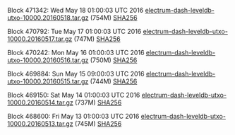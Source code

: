 Block 471342: Wed May 18 01:00:03 UTC 2016 [electrum-dash-leveldb-utxo-10000.20160518.tar.gz](https://transfer.sh/yYngt/electrum-dash-leveldb-utxo-10000.20160518.tar.gz) (754M) [SHA256](https://transfer.sh/vFaLQ/electrum-dash-leveldb-utxo-10000.20160518.tar.gz.sha256)

Block 470792: Tue May 17 01:00:03 UTC 2016 [electrum-dash-leveldb-utxo-10000.20160517.tar.gz](https://transfer.sh/JfH3O/electrum-dash-leveldb-utxo-10000.20160517.tar.gz) (747M) [SHA256](https://transfer.sh/Gbjeo/electrum-dash-leveldb-utxo-10000.20160517.tar.gz.sha256)

Block 470242: Mon May 16 01:00:03 UTC 2016 [electrum-dash-leveldb-utxo-10000.20160516.tar.gz](https://transfer.sh/10N6cg/electrum-dash-leveldb-utxo-10000.20160516.tar.gz) (750M) [SHA256](https://transfer.sh/hLAKe/electrum-dash-leveldb-utxo-10000.20160516.tar.gz.sha256)

Block 469884: Sun May 15 09:00:03 UTC 2016 [electrum-dash-leveldb-utxo-10000.20160515.tar.gz](https://transfer.sh/128X1G/electrum-dash-leveldb-utxo-10000.20160515.tar.gz) (744M) [SHA256](https://transfer.sh/EHypJ/electrum-dash-leveldb-utxo-10000.20160515.tar.gz.sha256)

Block 469150: Sat May 14 01:00:03 UTC 2016 [electrum-dash-leveldb-utxo-10000.20160514.tar.gz](https://transfer.sh/FYbil/electrum-dash-leveldb-utxo-10000.20160514.tar.gz) (737M) [SHA256](https://transfer.sh/11edmz/electrum-dash-leveldb-utxo-10000.20160514.tar.gz.sha256)

Block 468600: Fri May 13 01:00:03 UTC 2016 [electrum-dash-leveldb-utxo-10000.20160513.tar.gz](https://transfer.sh/5jlVf/electrum-dash-leveldb-utxo-10000.20160513.tar.gz) (745M) [SHA256](https://transfer.sh/8RteD/electrum-dash-leveldb-utxo-10000.20160513.tar.gz.sha256)

